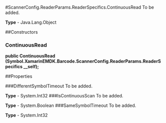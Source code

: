 #ScannerConfig.ReaderParams.ReaderSpecifics.ContinuousRead
To be added.

**Type** - Java.Lang.Object

##Constructors
### ContinuousRead 
**public ContinuousRead (Symbol.XamarinEMDK.Barcode.ScannerConfig.ReaderParams.ReaderSpecifics __self);**

##Properties

###DifferentSymbolTimeout
To be added.

**Type** - System.Int32
###IsContinuousScan
To be added.

**Type** - System.Boolean
###SameSymbolTimeout
To be added.

**Type** - System.Int32


